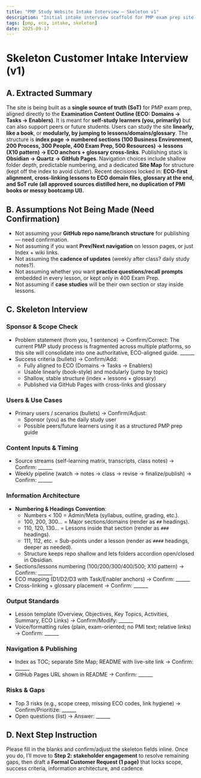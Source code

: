 ```yaml
---
title: "PMP Study Website Intake Interview — Skeleton v1"
description: "Initial intake interview scaffold for PMP exam prep site."
tags: [pmp, eco, intake, skeleton]
date: 2025-09-17
---
```


# Skeleton Customer Intake Interview (v1)

## A. Extracted Summary
The site is being built as a **single source of truth (SoT)** for PMP exam prep, aligned directly to the **Examination Content Outline (ECO: Domains → Tasks → Enablers)**. It is meant for **self-study learners (you, primarily)** but can also support peers or future students. Users can study the site **linearly, like a book**, or **modularly, by jumping to lessons/domains/glossary**. The structure is **index page → numbered sections (100 Business Environment, 200 Process, 300 People, 400 Exam Prep, 500 Resources) → lessons (X10 pattern) → ECO anchors + glossary cross-links**. Publishing stack is **Obsidian → Quartz → GitHub Pages**. Navigation choices include shallow folder depth, predictable numbering, and a dedicated **Site Map** for structure (kept off the index to avoid clutter). Recent decisions locked in: **ECO-first alignment, cross-linking lessons to ECO domain files, glossary at the end, and SoT rule (all approved sources distilled here, no duplication of PMI books or messy bootcamp UI).**  

## B. Assumptions Not Being Made (Need Confirmation)
- Not assuming your **GitHub repo name/branch structure** for publishing — need confirmation.  
- Not assuming if you want **Prev/Next navigation** on lesson pages, or just Index + wiki links.  
- Not assuming the **cadence of updates** (weekly after class? daily study notes?).  
- Not assuming whether you want **practice questions/recall prompts** embedded in every lesson, or kept only in 400 Exam Prep.  
- Not assuming if **case studies** will be their own section or stay inside lessons.  

## C. Skeleton Interview

### Sponsor & Scope Check
- Problem statement (from you, 1 sentence) → Confirm/Correct: The current PMP study process is fragmented across multiple platforms, so this site will consolidate into one authoritative, ECO-aligned guide. ______  
- Success criteria (bullets) → Confirm/Add:  
  * Fully aligned to ECO (Domains → Tasks → Enablers)  
  * Usable linearly (book-style) and modularly (jump by topic)  
  * Shallow, stable structure (index + lessons + glossary)  
  * Published via GitHub Pages with cross-links and glossary  

### Users & Use Cases
- Primary users / scenarios (bullets) → Confirm/Adjust:  
  * Sponsor (you) as the daily study user  
  * Possible peers/future learners using it as a structured PMP prep guide  

### Content Inputs & Timing
- Source streams (self-learning matrix, transcripts, class notes) → Confirm: ______  
- Weekly pipeline (watch → notes → class → revise → finalize/publish) → Confirm: ______  

### Information Architecture
- **Numbering & Headings Convention**:  
  * Numbers < 100 = Admin/Meta (syllabus, outline, grading, etc.).  
  * 100, 200, 300… = Major sections/domains (render as `##` headings).  
  * 110, 120, 130… = Lessons inside that section (render as `###` headings).  
  * 111, 112, etc. = Sub-points under a lesson (render as `####` headings, deeper as needed).  
  * Structure keeps repo shallow and lets folders accordion open/closed in Obsidian.  
- Sections/lessons numbering (100/200/300/400/500; X10 pattern) → Confirm: ______  
- ECO mapping (D1/D2/D3 with Task/Enabler anchors) → Confirm: ______  
- Cross-linking + glossary placement → Confirm: ______  

### Output Standards
- Lesson template (Overview, Objectives, Key Topics, Activities, Summary, ECO Links) → Confirm/Modify: ______  
- Voice/formatting rules (plain, exam-oriented; no PMI text; relative links) → Confirm: ______  

### Navigation & Publishing
- Index as TOC; separate Site Map; README with live-site link → Confirm: ______  
- GitHub Pages URL shown in README → Confirm: ______  

### Risks & Gaps
- Top 3 risks (e.g., scope creep, missing ECO codes, link hygiene) → Confirm/Prioritize: ______  
- Open questions (list) → Answer: ______  

## D. Next Step Instruction
Please fill in the blanks and confirm/adjust the skeleton fields inline. Once you do, I’ll move to **Step 2: stakeholder engagement** to resolve remaining gaps, then draft a **Formal Customer Request (1 page)** that locks scope, success criteria, information architecture, and cadence.
